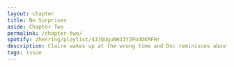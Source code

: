 ```yaml
---
layout: chapter
title: No Surprises
aside: Chapter Two
permalink: /chapter-two/
spotify: zherring/playlist/4JJQUguNH1IY2Po4OKMFHr
description: Claire wakes up at the wrong time and Doc reminisces about the past with friends.
tags: issue
---
```

<img data-src="{{site.baseurl}}/assets/chapter-two/p1.jpg" class="lazyload" />
<img data-src="{{site.baseurl}}/assets/chapter-two/p2.jpg" class="lazyload" />
<img data-src="{{site.baseurl}}/assets/chapter-two/p3.jpg" class="lazyload" />
<img data-src="{{site.baseurl}}/assets/chapter-two/p4.jpg" class="lazyload" />
<img data-src="{{site.baseurl}}/assets/chapter-two/p5.jpg" class="lazyload" />
<img data-src="{{site.baseurl}}/assets/chapter-two/p6.jpg" class="lazyload" />
<img data-src="{{site.baseurl}}/assets/chapter-two/p7.jpg" class="lazyload" />
<img data-src="{{site.baseurl}}/assets/chapter-two/p8.jpg" class="lazyload" />
<img data-src="{{site.baseurl}}/assets/chapter-two/p9.jpg" class="lazyload" />
<img data-src="{{site.baseurl}}/assets/chapter-two/p10.jpg" class="lazyload" />
<img data-src="{{site.baseurl}}/assets/chapter-two/p11.jpg" class="lazyload" />
<img data-src="{{site.baseurl}}/assets/chapter-two/p12.jpg" class="lazyload" />
<img data-src="{{site.baseurl}}/assets/chapter-two/p13.jpg" class="lazyload" />
<img data-src="{{site.baseurl}}/assets/chapter-two/p14.jpg" class="lazyload" />
<img data-src="{{site.baseurl}}/assets/chapter-two/p15.jpg" class="lazyload" />
<img data-src="{{site.baseurl}}/assets/chapter-two/p16.jpg" class="lazyload" />
<img data-src="{{site.baseurl}}/assets/chapter-two/p17.jpg" class="lazyload" />
<img data-src="{{site.baseurl}}/assets/chapter-two/p18.jpg" class="lazyload" />
<img data-src="{{site.baseurl}}/assets/chapter-two/p19.jpg" class="lazyload" />
<img data-src="{{site.baseurl}}/assets/chapter-two/p20.jpg" class="lazyload" />
<img data-src="{{site.baseurl}}/assets/chapter-two/p21.jpg" class="lazyload" />
<img data-src="{{site.baseurl}}/assets/chapter-two/p22.jpg" class="lazyload" />
